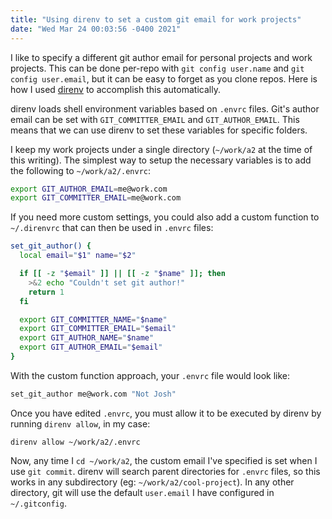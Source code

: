 ```yaml
---
title: "Using direnv to set a custom git email for work projects"
date: "Wed Mar 24 00:03:56 -0400 2021"
---
```


I like to specify a different git author email for personal projects and work
projects. This can be done per-repo with `git config user.name` and `git
config user.email`, but it can be easy to forget as you clone repos. Here is
how I used [direnv][] to accomplish this automatically.

direnv loads shell environment variables based on `.envrc` files. Git's author
email can be set with `GIT_COMMITTER_EMAIL` and `GIT_AUTHOR_EMAIL`. This means
that we can use direnv to set these variables for specific folders.

I keep my work projects under a single directory (`~/work/a2` at the time of
this writing). The simplest way to setup the necessary variables is to add the
following to `~/work/a2/.envrc`:

```sh
export GIT_AUTHOR_EMAIL=me@work.com
export GIT_COMMITTER_EMAIL=me@work.com
```

If you need more custom settings, you could also add a custom function to
`~/.direnvrc` that can then be used in `.envrc` files:

```sh
set_git_author() {
  local email="$1" name="$2"

  if [[ -z "$email" ]] || [[ -z "$name" ]]; then
    >&2 echo "Couldn't set git author!"
    return 1
  fi

  export GIT_COMMITTER_NAME="$name"
  export GIT_COMMITTER_EMAIL="$email"
  export GIT_AUTHOR_NAME="$name"
  export GIT_AUTHOR_EMAIL="$email"
}
```

With the custom function approach, your `.envrc` file would look like:

```sh
set_git_author me@work.com "Not Josh"
```

Once you have edited `.envrc`, you must allow it to be executed by direnv by
running `direnv allow`, in my case:

```
direnv allow ~/work/a2/.envrc
```
Now, any time I `cd ~/work/a2`, the custom email I've specified is set when I
use `git commit`. direnv will search parent directories for `.envrc` files, so
this works in any subdirectory (eg: `~/work/a2/cool-project`). In any other
directory, git will use the default `user.email` I have configured in
`~/.gitconfig`.

[direnv]: https://direnv.net
